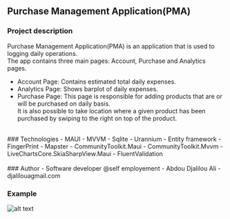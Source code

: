 ## Purchase Management Application(PMA)
### Project description
Purchase Management Application(PMA) is an application that is used to logging daily operations.</br>
The app contains three main pages: Account, Purchase and Analytics pages.
- Account Page: Contains estimated total daily expenses.</br>
- Analytics Page: Shows barplot of daily expenses.</br>
- Purchase Page: This page is responsible for adding products that are or will be purchased on daily basis.</br>
It is also possible to take location where a given product has been purchased by swiping to the right on top of the product.
</br>
### Technologies
- MAUI
- MVVM
- Sqlite
- Urannium
- Entity framework
- FingerPrint
- Mapster
- CommunityToolkit.Maui
- CommunityToolkit.Mvvm
- LiveChartsCore.SkiaSharpView.Maui
- FluentValidation
</br></br>
### Author
- Software developer @self employement
- Abdou Djalilou Ali
- djalilouagmail.com

### Example
![alt text](images/purchase.gif)
